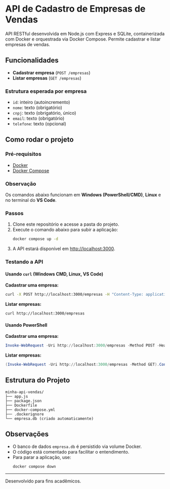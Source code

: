 # API de Cadastro de Empresas de Vendas

API RESTful desenvolvida em Node.js com Express e SQLite, containerizada com Docker e orquestrada via Docker Compose. Permite cadastrar e listar empresas de vendas.

## Funcionalidades

- **Cadastrar empresa** (`POST /empresas`)
- **Listar empresas** (`GET /empresas`)

### Estrutura esperada por empresa

- `id`: inteiro (autoincremento)
- `nome`: texto (obrigatório)
- `cnpj`: texto (obrigatório, único)
- `email`: texto (obrigatório)
- `telefone`: texto (opcional)

## Como rodar o projeto

### Pré-requisitos

- [Docker](https://www.docker.com/)
- [Docker Compose](https://docs.docker.com/compose/)

### Observação

Os comandos abaixo funcionam em **Windows (PowerShell/CMD)**, **Linux** e no terminal do **VS Code**.

### Passos

1. Clone este repositório e acesse a pasta do projeto.
2. Execute o comando abaixo para subir a aplicação:
   ```sh
   docker compose up -d
   ```
3. A API estará disponível em [http://localhost:3000](http://localhost:3000).

### Testando a API

#### Usando `curl` (Windows CMD, Linux, VS Code)

**Cadastrar uma empresa:**
```sh
curl -X POST http://localhost:3000/empresas -H "Content-Type: application/json" -d "{\"nome\":\"Loja XYZ\", \"cnpj\":\"12345678000100\", \"email\":\"contato@xyz.com\", \"telefone\":\"(11) 90000-0000\"}"
```

**Listar empresas:**
```sh
curl http://localhost:3000/empresas
```

#### Usando PowerShell

**Cadastrar uma empresa:**
```powershell
Invoke-WebRequest -Uri http://localhost:3000/empresas -Method POST -Headers @{ "Content-Type" = "application/json" } -Body '{"nome":"Loja XYZ", "cnpj":"12345678000100", "email":"contato@xyz.com", "telefone":"(11) 90000-0000"}'
```

**Listar empresas:**
```powershell
(Invoke-WebRequest -Uri http://localhost:3000/empresas -Method GET).Content
```

## Estrutura do Projeto

```
minha-api-vendas/
├── app.js
├── package.json
├── Dockerfile
├── docker-compose.yml
├── .dockerignore
└── empresa.db (criado automaticamente)
```

## Observações

- O banco de dados `empresa.db` é persistido via volume Docker.
- O código está comentado para facilitar o entendimento.
- Para parar a aplicação, use:
  ```sh
  docker compose down
  ```

---

Desenvolvido para fins acadêmicos.
